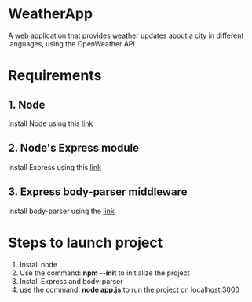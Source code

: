 # WeatherApp
A web application that provides weather updates about a city in different languages, using the OpenWeather API.

# Requirements
## 1. Node
Install Node using this [link](https://nodejs.org/en/download/)
## 2. Node's Express module
Install Express using this [link](https://expressjs.com/)
## 3. Express body-parser middleware
Install body-parser using the [link](http://expressjs.com/en/resources/middleware/body-parser.html)

# Steps to launch project
1. Install node
2. Use the command: **npm --init** to initialize the project
3. Install Express and body-parser
4. use the command: **node app.js** to run the project on localhost:3000
